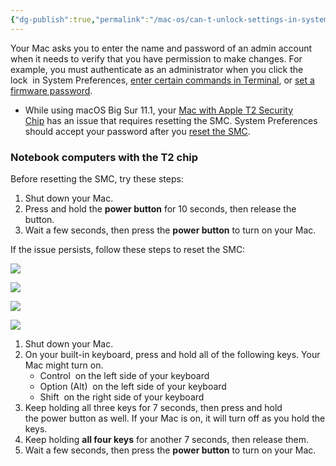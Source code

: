 ```yaml
---
{"dg-publish":true,"permalink":"/mac-os/can-t-unlock-settings-in-system-preferences-in-macos/","tags":["public","macos","intel","t2"],"noteIcon":"1","created":"2024-08-03T14:52:59.059+02:00","updated":"2023-10-02T11:59:27.000+02:00"}
---
```


Your Mac asks you to enter the name and password of an admin account when it needs to verify that you have permission to make changes. For example, you must authenticate as an administrator when you click the lock  in System Preferences, [enter certain commands in Terminal](https://support.apple.com/kb/HT202035 "https://support.apple.com/kb/HT202035"), or [set a firmware password](https://support.apple.com/kb/HT204455 "https://support.apple.com/kb/HT204455").

-   While using macOS Big Sur 11.1, your [Mac with Apple T2 Security Chip](https://support.apple.com/kb/HT208862 "https://support.apple.com/kb/HT208862") has an issue that requires resetting the SMC. System Preferences should accept your password after you [reset the SMC](https://support.apple.com/kb/HT201295 "https://support.apple.com/kb/HT201295").
    

### Notebook computers with the T2 chip

Before resetting the SMC, try these steps:

1.  Shut down your Mac.
2.  Press and hold the **power button** for 10 seconds, then release the button.
3.  Wait a few seconds, then press the **power button** to turn on your Mac.

If the issue persists, follow these steps to reset the SMC:

![](/img/user/attachments/macos-catalina-sidecar-sidebar-control-icon.png)

![](/img/user/attachments/macos-catalina-sidecar-sidebar-option-icon.png)

![](/img/user/attachments/macos-catalina-sidecar-sidebar-shift-icon.png)

![](/img/user/attachments/2020-macbook-air-keyboard-diagram-smc.png)

1.  Shut down your Mac.
2.  On your built-in keyboard, press and hold all of the following keys. Your Mac might turn on.
    -   Control  on the left side of your keyboard
    -   Option (Alt)  on the left side of your keyboard
    -   Shift  on the right side of your keyboard
3.  Keep holding all three keys for 7 seconds, then press and hold the power button as well. If your Mac is on, it will turn off as you hold the keys.
4.  Keep holding **all four keys** for another 7 seconds, then release them.
5.  Wait a few seconds, then press the **power button** to turn on your Mac.